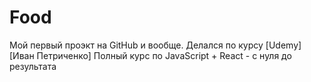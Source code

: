 # Food
Мой первый проэкт на GitHub и вообще.
Делался по курсу [Udemy] [Иван Петриченко] Полный курс по JavaScript + React - с нуля до результата

